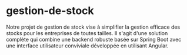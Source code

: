 # gestion-de-stock
Notre projet de gestion de stock vise à simplifier la gestion efficace des stocks pour les entreprises de toutes tailles. Il s'agit d'une solution complète qui combine une backend robuste basée sur Spring Boot avec une interface utilisateur conviviale développée en utilisant Angular.
